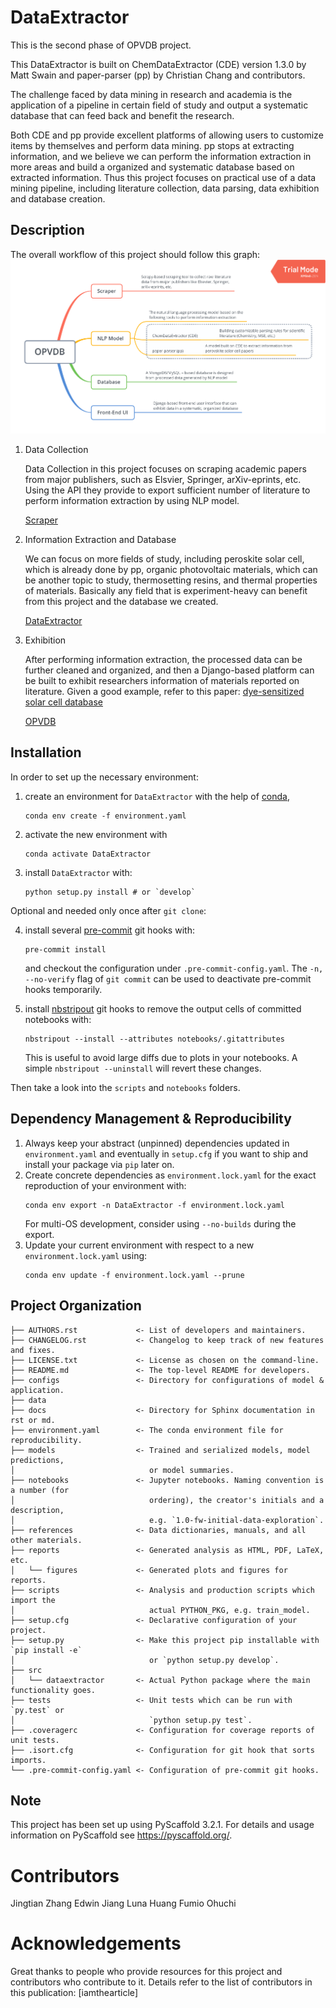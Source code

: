 # DataExtractor

This is the second phase of OPVDB project.

This DataExtractor is built on ChemDataExtractor (CDE) version 1.3.0 by Matt Swain and paper-parser (pp) by Christian Chang and contributors.

The challenge faced by data mining in research and academia is the application of a pipeline in certain field of study and output a systematic database that can feed back and benefit the research.

Both CDE and pp provide excellent platforms of allowing users to customize items by themselves and perform data mining. pp stops at extracting information, and we believe we can perform the information extraction in more areas and build a organized and systematic database based on extracted information. Thus this project focuses on practical use of a data mining pipeline, including literature collection, data parsing, data exhibition and database creation.

## Description

The overall workflow of this project should follow this graph:
![workflow](project_xmind.png)

1. Data Collection

    Data Collection in this project focuses on scraping academic papers from major publishers, such as Elsvier, Springer, arXiv-eprints, etc. Using the API they provide to export sufficient number of literature to perform information extraction by using NLP model.

    [Scraper](https://github.com/Zhangjt9317/Scraper.git)

2. Information Extraction and Database

    We can focus on more fields of study, including peroskite solar cell, which is already done by pp, organic photovoltaic materials, which can be another topic to study, thermosetting resins, and thermal properties of materials. Basically any field that is experiment-heavy can benefit from this project and the database we created.

    [DataExtractor](https://github.com/Zhangjt9317/DataExtractor.git)

3. Exhibition

    After performing information extraction, the processed data can be further cleaned and organized, and then a Django-based platform can be built to exhibit researchers information of materials reported on literature. Given a good example, refer to this paper: [dye-sensitized solar cell database](https://www.ncbi.nlm.nih.gov/pubmed/29616364)

    [OPVDB](https://github.com/Zhangjt9317/OPVDB.git)


## Installation

In order to set up the necessary environment:

1. create an environment for `DataExtractor` with the help of [conda],
   ```
   conda env create -f environment.yaml
   ```
2. activate the new environment with
   ```
   conda activate DataExtractor
   ```
3. install `DataExtractor` with:
   ```
   python setup.py install # or `develop`
   ```

Optional and needed only once after `git clone`:

4. install several [pre-commit] git hooks with:
   ```
   pre-commit install
   ```
   and checkout the configuration under `.pre-commit-config.yaml`.
   The `-n, --no-verify` flag of `git commit` can be used to deactivate pre-commit hooks temporarily.

5. install [nbstripout] git hooks to remove the output cells of committed notebooks with:
   ```
   nbstripout --install --attributes notebooks/.gitattributes
   ```
   This is useful to avoid large diffs due to plots in your notebooks.
   A simple `nbstripout --uninstall` will revert these changes.


Then take a look into the `scripts` and `notebooks` folders.

## Dependency Management & Reproducibility

1. Always keep your abstract (unpinned) dependencies updated in `environment.yaml` and eventually
   in `setup.cfg` if you want to ship and install your package via `pip` later on.
2. Create concrete dependencies as `environment.lock.yaml` for the exact reproduction of your
   environment with:
   ```
   conda env export -n DataExtractor -f environment.lock.yaml
   ```
   For multi-OS development, consider using `--no-builds` during the export.
3. Update your current environment with respect to a new `environment.lock.yaml` using:
   ```
   conda env update -f environment.lock.yaml --prune
   ```
## Project Organization

```
├── AUTHORS.rst             <- List of developers and maintainers.
├── CHANGELOG.rst           <- Changelog to keep track of new features and fixes.
├── LICENSE.txt             <- License as chosen on the command-line.
├── README.md               <- The top-level README for developers.
├── configs                 <- Directory for configurations of model & application.
├── data
├── docs                    <- Directory for Sphinx documentation in rst or md.
├── environment.yaml        <- The conda environment file for reproducibility.
├── models                  <- Trained and serialized models, model predictions,
│                              or model summaries.
├── notebooks               <- Jupyter notebooks. Naming convention is a number (for
│                              ordering), the creator's initials and a description,
│                              e.g. `1.0-fw-initial-data-exploration`.
├── references              <- Data dictionaries, manuals, and all other materials.
├── reports                 <- Generated analysis as HTML, PDF, LaTeX, etc.
│   └── figures             <- Generated plots and figures for reports.
├── scripts                 <- Analysis and production scripts which import the
│                              actual PYTHON_PKG, e.g. train_model.
├── setup.cfg               <- Declarative configuration of your project.
├── setup.py                <- Make this project pip installable with `pip install -e`
│                              or `python setup.py develop`.
├── src
│   └── dataextractor       <- Actual Python package where the main functionality goes.
├── tests                   <- Unit tests which can be run with `py.test` or
│                              `python setup.py test`.
├── .coveragerc             <- Configuration for coverage reports of unit tests.
├── .isort.cfg              <- Configuration for git hook that sorts imports.
└── .pre-commit-config.yaml <- Configuration of pre-commit git hooks.
```

## Note

This project has been set up using PyScaffold 3.2.1. For details and usage
information on PyScaffold see https://pyscaffold.org/.

[conda]: https://docs.conda.io/
[pre-commit]: https://pre-commit.com/
[Jupyter]: https://jupyter.org/
[nbstripout]: https://github.com/kynan/nbstripout
[Google style]: http://google.github.io/styleguide/pyguide.html#38-comments-and-docstrings


# Contributors 
Jingtian Zhang
Edwin Jiang
Luna Huang
Fumio Ohuchi


# Acknowledgements

Great thanks to people who provide resources for this project and contributors who contribute to it. Details refer to the list of contributors in this publication: [iamthearticle]